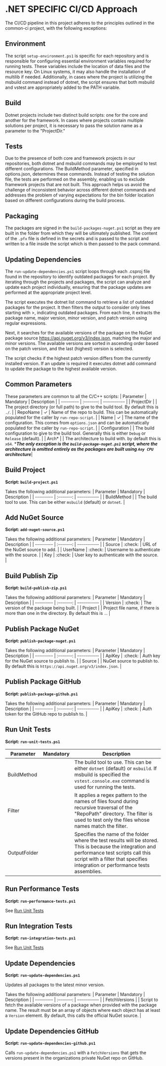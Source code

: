 # .NET SPECIFIC CI/CD Approach

The CI/CD pipeline in this project adheres to the principles outlined in the common-ci project, with the following exceptions:

## Environment

The script `setup-environment.ps1` is specific for each repository and is responsible for configuring essential environment variables required for running tests. These variables include the location of data files and the resource key. On Linux systems, it may also handle the installation of multilib if needed. Additionally, in cases where the project is utilizing the msbuild command instead of dotnet, the script ensures that both msbuild and vstest are appropriately added to the PATH variable. 


## Build

Dotnet projects  include two distinct build scripts: one for the core and another for the framework. In cases where projects contain multiple solutions per project, it is necessary to pass the solution name as a parameter to the "ProjectDir."

## Tests

Due to the presence of both core and framework projects in our repositories, both dotnet and msbuild commands may be employed to test different configurations. The BuildMethod parameter, specified in options.json, determines these commands. Instead of testing the solution file, the tests are performed on the assembly, enabling us to exclude framework projects that are not built. This approach helps us avoid the challenge of inconsistent behavior across different dotnet commands and addresses the problem of varying expectations for the bin folder location based on different configurations during the build process.

## Packaging 

The packages are signed in the `build-packages-nuget.ps1` script as they are built in the folder from which they will be ultimately published. The content of the `.pfx` file is defined in the secrets and is passed to the script and written to a file inside the script which is then passed to the pack command.

## Updating Dependencies 

The `run-update-dependencies.ps1` script loops through each .csproj file found in the repository to identify outdated packages for each project. By iterating through the projects and packages, the script can analyze and update each project individually, ensuring that the package updates are performed at the appropriate project level.

The script executes the dotnet list command to retrieve a list of outdated packages for the project. It then filters the output to consider only lines starting with >, indicating outdated packages. From each line, it extracts the package name, major version, minor version, and patch version using regular expressions.

Next, it searches for the available versions of the package on the NuGet package source https://api.nuget.org/v3/index.json, matching the major and minor versions. The available versions are sorted in ascending order based on the patch version, and the last (highest) version is selected.

The script checks if the highest patch version differs from the currently installed version. If an update is required it executes dotnet add command to update the package to the highest available version.

## Common Parameters

These parameters are common to all the C/C++ scripts:
| Parameter | Mandatory | Description |
| --------- | :-------: | ----------- |
| ProjectDir |    | The project directory (or full path) to give to the build tool. By default this is `./`. |
| RepoName | &check; | Name of the repo to build. This can be automatically populated for the caller by `run-repo-script`. |
| Name | &check; | The name of the configuration. This comes from `options.json` and can be automatically populated for the caller by `run-repo-script`. |
| Configuration | | The build configuration to give to the build tool. Generally this is either `Debug` or `Release` (default). |
| Arch* | | The architecture to build with. by default this is `x64`. ****The only exception is the `build-package-nuget.ps1` script, where the architecture is omitted entirely as the packages are built using `Any CPU` architecture***|


## Build Project

**Script: `build-project.ps1`**

Takes the following additional parameters:
| Parameter | Mandatory | Description |
| --------- | :-------: | ----------- |
| BuildMethod |  | The build tool to use. This can be either `msbuild` (default) or `dotnet`. |

## Add NuGet Source

**Script: `add-nuget-source.ps1`**

Takes the following additional parameters:
| Parameter | Mandatory | Description |
| --------- | :-------: | ----------- |
| Source | :check: | URL of the NuGet source to add. |
| UserName | :check: | Username to authenticate with the source. |
| Key | :check: | User key to authenticate with the source. |

## Build Publish Zip

**Script: `build-publish-zip.ps1`**

Takes the following additional parameters:
| Parameter | Mandatory | Description |
| --------- | :-------: | ----------- |
| Version | :check: | The version of the package being built. |
| Project | | Project file name, if there is more than one in the directory. By default this is `.`. |

## Publish Package NuGet

**Script: `publish-package-nuget.ps1`**

Takes the following additional parameters:
| Parameter | Mandatory | Description |
| --------- | :-------: | ----------- |
| ApiKey | :check: | Auth key for the NuGet source to publish to. |
| Source | | NuGet source to publish to. By default this is `https://api.nuget.org/v3/index.json`. |

## Publish Package GitHub

**Script: `publish-package-github.ps1`**

Takes the following additional parameters:
| Parameter | Mandatory | Description |
| --------- | :-------: | ----------- |
| ApiKey | :check: | Auth token for the GitHub repo to publish to. |

## Run Unit Tests

**Script: `run-unit-tests.ps1`**

| Parameter | Mandatory | Description |
| --------- | :-------: | ----------- |
| BuildMethod |  | The build tool to use. This can be either `dotnet` (default) or `msbuild`. If msbuild is specified the `vstest.console.exe` command is used for running the tests. |
| Filter |  |  It applies a regex pattern to the names of files found during recursive traversal of the "RepoPath" directory. The filter is used to test only the files whose names match the filter.  |
| OutputFolder |  |  Specifies the name of the folder where the test results will be stored. This is because the integration and performance test scripts call this script with a filter that specifies integration or performance tests assemblies.  |


## Run Performance Tests

**Script: `run-performance-tests.ps1`**

See [Run Unit Tests](#Run-Unit-Tests)

## Run Integration Tests

**Script: `run-integration-tests.ps1`**

See [Run Unit Tests](#Run-Unit-Tests)

## Update Dependencies

**Script: `run-update-dependencies.ps1`**

Updates all packages to the latest minor version.

Takes the following additional parameters:
| Parameter | Mandatory | Description |
| --------- | :-------: | ----------- |
| FetchVersions | | Script to fetch the available versions of a package when provided with the package name. The result must be an array of objects where each object has at least a `Version` element. By default, this calls the official NuGet source. |

## Update Dependencies GitHub

**Script: `run-update-dependencies-github.ps1`**

Calls `run-update-dependencies.ps1` with a `FetchVersions` that gets the versions present in the organizations private NuGet repo on GitHub.